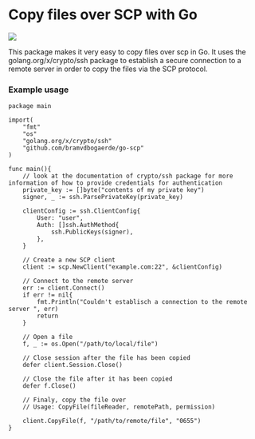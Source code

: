 Copy files over SCP with Go
=============================
[![](https://godoc.org/github.com/bramvdbogaerde/go-scp?status.svg)](https://godoc.org/github.com/bramvdbogaerde/go-scp)

This package makes it very easy to copy files over scp in Go.
It uses the golang.org/x/crypto/ssh package to establish a secure connection to a remote server in order to copy the files via the SCP protocol.

### Example usage

```
package main

import(
	"fmt"
	"os"
	"golang.org/x/crypto/ssh"
	"github.com/bramvdbogaerde/go-scp"
)

func main(){
	// look at the documentation of crypto/ssh package for more information of how to provide credentials for authentication
	private_key := []byte("contents of my private key")
	signer, _ := ssh.ParsePrivateKey(private_key)

	clientConfig := ssh.ClientConfig{
		User: "user",
		Auth: []ssh.AuthMethod{
			ssh.PublicKeys(signer),	
		},
	}

	// Create a new SCP client
	client := scp.NewClient("example.com:22", &clientConfig)
	
	// Connect to the remote server
	err := client.Connect()
	if err != nil{
		fmt.Println("Couldn't establisch a connection to the remote server ", err)
		return		
	}

	// Open a file
	f, _ := os.Open("/path/to/local/file")

	// Close session after the file has been copied
	defer client.Session.Close()
	
	// Close the file after it has been copied
	defer f.Close()
	
	// Finaly, copy the file over
	// Usage: CopyFile(fileReader, remotePath, permission)

	client.CopyFile(f, "/path/to/remote/file", "0655")
}
```
